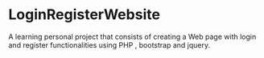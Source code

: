 # LoginRegisterWebsite
A learning personal project that consists of creating a Web page with login and register functionalities using PHP , bootstrap and jquery.
